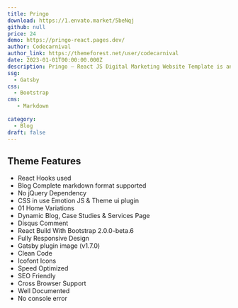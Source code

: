```yaml
---
title: Pringo
download: https://1.envato.market/5beNqj
github: null
price: 24
demo: https://pringo-react.pages.dev/
author: Codecarnival
author_link: https://themeforest.net/user/codecarnival
date: 2023-01-01T00:00:00.000Z
description: Pringo – React JS Digital Marketing Website Template is an exclusive agency web template based on React JS that is aimed at digital marketing agency websites.
ssg:
  - Gatsby
css:
  - Bootstrap
cms:
   - Markdown
  
category:
  - Blog
draft: false
---
```

## Theme Features

- React Hooks used
- Blog Complete markdown format supported
- No jQuery Dependency
- CSS in use Emotion JS & Theme ui plugin
- 01 Home Variations
- Dynamic Blog, Case Studies & Services Page
- Disqus Comment
- React Build With Bootstrap 2.0.0-beta.6
- Fully Responsive Design
- Gatsby plugin image (v1.7.0)
- Clean Code
- Icofont Icons
- Speed Optimized
- SEO Friendly
- Cross Browser Support
- Well Documented
- No console error
